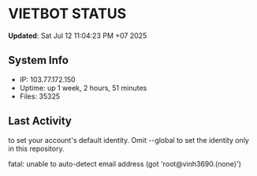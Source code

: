 # VIETBOT STATUS
**Updated**: Sat Jul 12 11:04:23 PM +07 2025

## System Info
- IP: 103.77.172.150
- Uptime: up 1 week, 2 hours, 51 minutes
- Files: 35325

## Last Activity

to set your account's default identity.
Omit --global to set the identity only in this repository.

fatal: unable to auto-detect email address (got 'root@vinh3690.(none)')
